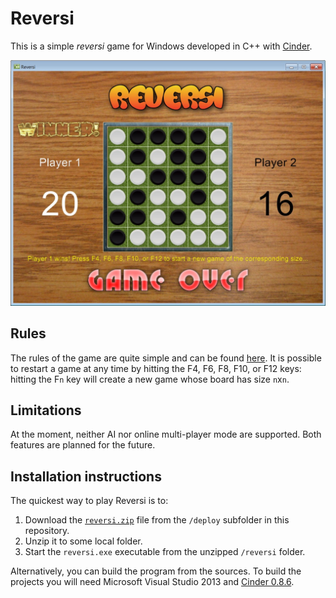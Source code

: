 # Reversi

This is a simple *reversi* game for Windows developed in C++ with [Cinder](http://libcinder.org/).

![Game over screenshot](https://github.com/andyprowl/reversi/blob/master/screenshots/screenshot01.jpg)

## Rules

The rules of the game are quite simple and can be found [here](http://en.wikipedia.org/wiki/Reversi#Rules). It is possible to restart a game at any time by hitting the F4, F6, F8, F10, or F12 keys: hitting the F`n` key will create a new game whose board has size `n`x`n`.

## Limitations

At the moment, neither AI nor online multi-player mode are supported. Both features are planned for the future.

## Installation instructions

The quickest way to play Reversi is to:

 1. Download the [`reversi.zip`](https://github.com/andyprowl/reversi/raw/master/deploy/reversi.zip) file from the `/deploy` subfolder in this repository.
 2. Unzip it to some local folder. 
 3. Start the `reversi.exe` executable from the unzipped `/reversi` folder.

Alternatively, you can build the program from the sources. To build the projects you will need Microsoft Visual Studio 2013 and [Cinder 0.8.6](http://libcinder.org/blog/posts/9_cinder-086-released/).
